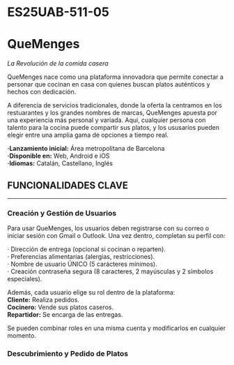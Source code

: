 # ES25UAB-511-05


# QueMenges
_La Revolución de la comida casera_    

QueMenges nace como una plataforma innovadora que permite conectar a personar que cocinan en casa con quienes buscan platos auténticos y hechos con dedicación.

A diferencia de servicios tradicionales, donde la oferta la centramos en los restuarantes y los grandes nombres de marcas, QueMenges apuesta por una experiencia más personal y variada. Aquí, cualquier persona con talento para la cocina puede compartir sus platos, y los ususarios pueden elegir entre una amplia gama de opciones a tiempo real.

__·Lanzamiento inicial:__ Área metropolitana de Barcelona  
__·Disponible en:__ Web, Android e iOS  
__·Idiomas:__ Catalán, Castellano, Inglés  

## FUNCIONALIDADES CLAVE 
___

### Creación y Gestión de Usuarios
Para usar QueMenges, los usuarios deben registrarse con su correo o iniciar sesión con Gmail o Outlook. Una vez dentro, completan su perfil con:

· Dirección de entrega (opcional si cocinan o reparten).  
· Preferencias alimentarias (alergias, restricciones).   
· Nombre de usuario ÚNICO (5 carácteres mínimos).  
· Creación contraseña segura (8 caracteres, 2 mayúsculas y 2 símbolos especiales).

Además, cada usuario elige su rol dentro de la plataforma:    
__Cliente:__ Realiza pedidos.  
__Cocinero:__ Vende sus platos caseros.  
__Repartidor:__ Se encarga de las entregas.  

Se pueden combinar roles en una misma cuenta y modificarlos en cualquier momento.


### Descubrimiento y Pedido de Platos

